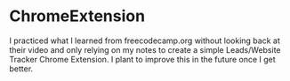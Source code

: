 # ChromeExtension
I practiced what I learned from freecodecamp.org without looking back at their video and only relying on my notes to create a simple Leads/Website Tracker Chrome Extension. I plant to improve this in the future once I get better.
